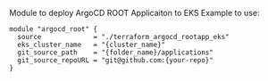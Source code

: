 Module to deploy ArgoCD ROOT Applicaiton to EKS
Example to use:
```
module "argocd_root" {
  source             = "./terraform_argocd_rootapp_eks"
  eks_cluster_name   = "{cluster_name}"
  git_source_path    = "{folder_name}/applications"
  git_source_repoURL = "git@github.com:{your-repo}"
}
```
